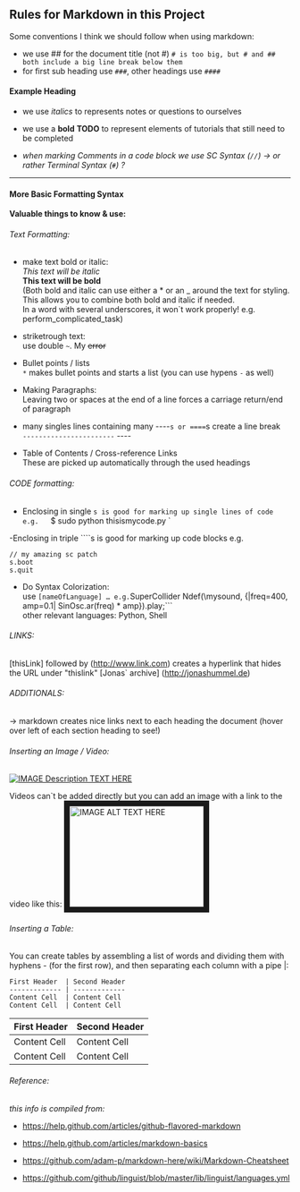 ## Rules for Markdown in this Project

Some conventions I think we should follow when using markdown:

* we use ## for the document title (not #)
`# is too big, but # and ## both include a big line break below them`
* for first sub heading use `###`, other headings use `####`  
#### Example Heading
* we use *italics* to represents notes or questions to ourselves
* we use a **bold** __TODO__ to represent elements of tutorials that still need to be completed

* *when marking Comments in a code block we use SC Syntax (`//`) -> or rather Terminal Syntax (`#`) ?*

----------

#### More Basic Formatting Syntax 
**Valuable things to know & use:**

###### Text Formatting: 

* make text bold or italic:  
*This text will be italic*  
**This text will be bold**  
(Both bold and italic can use either a * or an _ around the text for styling. This allows you to combine both bold and italic if needed.  
In a word with several underscores, it won`t work properly! e.g. perform_complicated_task)  

* striketrough text:   
use double `~`. My ~~error~~

* Bullet points / lists   
`*` makes bullet points and starts a list (you can use hypens `-` as well)

* Making Paragraphs:  
Leaving two or spaces at the end of a line forces a carriage return/end of paragraph

* many singles lines containing many ----`s or ====`s create a line break  
`-----------------------` ----

* Table of Contents / Cross-reference Links  
These are picked up automatically through the used headings


###### CODE formatting:  
- Enclosing in single `s is good for marking up single lines of code e.g.  
`$ sudo python thisismycode.py `  

-Enclosing in triple ````s is good for marking up code blocks e.g.  
```
// my amazing sc patch
s.boot
s.quit
```
- Do Syntax Colorization:  
use ``` [nameOfLanguage] …
e.g. ```SuperCollider Ndef(\mysound, {|freq=400, amp=0.1| SinOsc.ar(freq) * amp}).play;```  
other relevant languages: Python, Shell

###### LINKS:  
[thisLink] followed by (http://www.link.com) creates a hyperlink that hides the URL under "thislink"
[Jonas` archive] (http://jonashummel.de)

###### ADDITIONALS:  
-> markdown creates nice links next to each heading the document (hover over left of each section heading to see!)

###### Inserting an Image / Video:
[![IMAGE Description TEXT HERE](http://myfancyimage.jpg)](http://www.theUrlToTheImageHere)

Videos can`t be added directly but you can add an image with a link to the video like this:
<a href="http://www.youtube.com/watch?feature=player_embedded&v=YOUTUBE_VIDEO_ID_HERE
" target="_blank"><img src="http://img.youtube.com/vi/YOUTUBE_VIDEO_ID_HERE/0.jpg" 
alt="IMAGE ALT TEXT HERE" width="240" height="180" border="10" /></a>

###### Inserting a Table:  

You can create tables by assembling a list of words and dividing them with hyphens - (for the first row), and then separating each column with a pipe |:

```
First Header  | Second Header
------------- | -------------
Content Cell  | Content Cell
Content Cell  | Content Cell
```
First Header  | Second Header
------------- | -------------
Content Cell  | Content Cell
Content Cell  | Content Cell


###### Reference:  

*this info is compiled from:*   
- https://help.github.com/articles/github-flavored-markdown
- https://help.github.com/articles/markdown-basics
- https://github.com/adam-p/markdown-here/wiki/Markdown-Cheatsheet

- https://github.com/github/linguist/blob/master/lib/linguist/languages.yml


